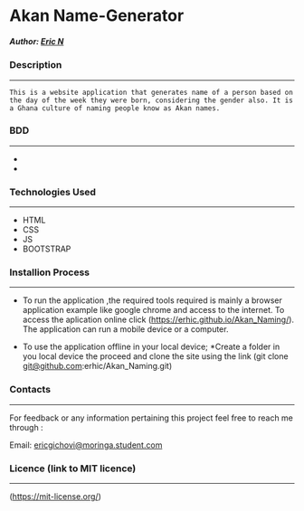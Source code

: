 # Akan Name-Generator

##### Author:  [Eric N](https://erhic.github.io/Akan_Naming/)

### Description
----
    This is a website application that generates name of a person based on the day of the week they were born, considering the gender also. It is a Ghana culture of naming people know as Akan names.

### BDD
-----
* 
* 

### Technologies Used
----
- HTML
- CSS
- JS
- BOOTSTRAP

### Installion Process
----
* To run the application ,the required tools required is mainly a browser application example like google chrome and access to the internet. To access the aplication online click (https://erhic.github.io/Akan_Naming/).
The application can run a mobile device or a computer.

* To use the application offline in your local device;
*Create a folder in you local device the proceed and clone the site using the link (git clone git@github.com:erhic/Akan_Naming.git)

### Contacts
----
For feedback or any information pertaining this project feel free to reach me through :

Email: ericgichovi@moringa.student.com

### Licence (link to MIT licence)
---
(https://mit-license.org/) 